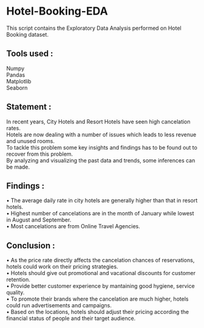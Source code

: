 # Hotel-Booking-EDA

This script contains the Exploratory Data Analysis performed on Hotel Booking dataset. 

## Tools used :
Numpy<br>
Pandas<br>
Matplotlib<br>
Seaborn<br>

## Statement :
In recent years, City Hotels and Resort Hotels have seen high cancelation rates.<br> Hotels are now dealing with a number of issues which leads to less revenue and unused rooms.<br> To tackle this problem some key insights and findings has to be found out to recover from this problem.<br>
By analyzing and visualizing the past data and trends, some inferences can be made.

## Findings :
• The average daily rate in city hotels are generally higher than that in resort hotels.<br>
• Highest number of cancelations are in the month of January while lowest in August and September.<br>
• Most cancelations are from Online Travel Agencies.<br>

## Conclusion :
• As the price rate directly affects the cancelation chances of reservations, hotels could work on their pricing strategies.<br>
• Hotels should give out promotional and vacational discounts for customer retention.<br>
• Provide better customer experience by mantaining good hygiene, service quality.<br>
• To promote their brands where the cancelation are much higher, hotels could run advertisements and campaigns.<br>
• Based on the locations, hotels should adjust their pricing according the financial status of people and their target audience.
